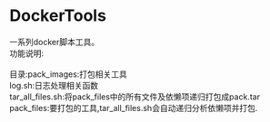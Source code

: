 # DockerTools
一系列docker脚本工具。</br>
功能说明:</br>
</br>
目录:pack_images:打包相关工具</br>
log.sh:日志处理相关函数</br>
tar_all_files.sh:将pack_files中的所有文件及依懒项递归打包成pack.tar</br>
pack_files:要打包的工具,tar_all_files.sh会自动递归分析依懒项并打包.</br>
